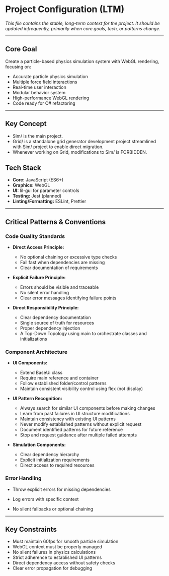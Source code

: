 # Project Configuration (LTM)

*This file contains the stable, long-term context for the project.*
*It should be updated infrequently, primarily when core goals, tech, or patterns change.*

---

## Core Goal

Create a particle-based physics simulation system with WebGL rendering, focusing on:

- Accurate particle physics simulation
- Multiple force field interactions
- Real-time user interaction
- Modular behavior system
- High-performance WebGL rendering
- Code ready for C# refactoring

---

## Key Concept

- Sim/ is the main project.
- Grid/ is a standalone grid generator development project streamlined with Sim/ project to enable direct migration.
- Whenever working on Grid, modifications to Sim/ is FORBIDDEN.

## Tech Stack

- **Core:** JavaScript (ES6+)
- **Graphics:** WebGL
- **UI:** lil-gui for parameter controls
- **Testing:** Jest (planned)
- **Linting/Formatting:** ESLint, Prettier

---

## Critical Patterns & Conventions

### Code Quality Standards

- **Direct Access Principle:**
  - No optional chaining or excessive type checks
  - Fail fast when dependencies are missing
  - Clear documentation of requirements

- **Explicit Failure Principle:**
  - Errors should be visible and traceable
  - No silent error handling
  - Clear error messages identifying failure points
- **Direct Responsibility Principle:**
  - Clear dependency documentation
  - Single source of truth for resources
  - Proper dependency injection
  - A Top-Down Topology using main to orchestrate classes and initializations

### Component Architecture

- **UI Components:**
  - Extend BaseUi class
  - Require main reference and container
  - Follow established folder/control patterns
  - Maintain consistent visibility control using flex (not display)

- **UI Pattern Recognition:**
  - Always search for similar UI components before making changes
  - Learn from past failures in UI structure modifications
  - Maintain consistency with existing UI patterns
  - Never modify established patterns without explicit request
  - Document identified patterns for future reference
  - Stop and request guidance after multiple failed attempts

- **Simulation Components:**
  - Clear dependency hierarchy
  - Explicit initialization requirements
  - Direct access to required resources

### Error Handling

- Throw explicit errors for missing dependencies

- Log errors with specific context
- No silent fallbacks or optional chaining

---

## Key Constraints

- Must maintain 60fps for smooth particle simulation
- WebGL context must be properly managed
- No silent failures in physics calculations
- Strict adherence to established UI patterns
- Direct dependency access without safety checks
- Clear error propagation for debugging
